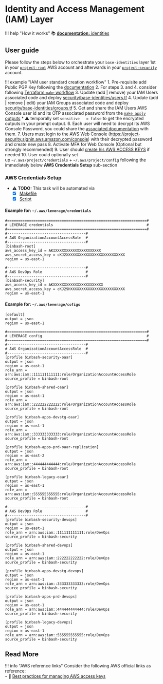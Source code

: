 # Identity and Access Management (IAM) Layer

!!! help "How it works"
    :books: [**documentation:** identities](../../how-it-works/identities/identities.md)
    
## User guide

Please follow the steps below to orchestrate your `base-identities` layer 1st in your
[`project-root`](https://github.com/binbashar/le-tf-infra-aws/tree/master/root/base-identities) AWS account and
afterwards in your [`project-security`](https://github.com/binbashar/le-tf-infra-aws/tree/master/security/base-identities) account.

!!! example "IAM user standard creation workflow"
    1. Pre-requisite add Public PGP Key following the [documentation](./gpg.md) 
    2. For steps 3. and 4. consider following 
    [Terraform `make` workflow](https://leverage.binbash.com.ar/user-guide/base-workflow/repo-le-tf-infra-aws/)
    3. Update (add | remove) your IAM Users associated code and deploy 
    [security/base-identities/users.tf](https://github.com/binbashibilitySRL/devops-tf-infra/blob/master/security/base-identities/users.tf)
    4. Update (add | remove | edit) your IAM Groups associated code and deploy 
    [security/base-identities/groups.tf](https://github.com/binbashibilitySRL/devops-tf-infra/blob/master/security/base-identities/groups.tf)
    5. Get and share the IAM Users AWS Console user id and its OTP associated password from the 
    [`make apply` outputs](https://github.com/binbashar/le-tf-infra-aws/blob/master/security/base-identities/outputs.tf)
        * :warning: temporally set `sensitive   = false` to get the encrypted outputs in your prompt output.
    6. Each user will need to decrypt its AWS Console Password, you could share the [associated documentation](./gpg.md) with them.
    7. Users must login to the AWS Web Console (https://project-security.signin.aws.amazon.com/console) with their
     decrypted password and create new pass 
    8. Activate MFA for Web Console (Optional but strongly recommended)
    9. User should 
    [create his AWS ACCESS KEYS](https://docs.aws.amazon.com/IAM/latest/UserGuide/id_credentials_access-keys.html#Using_CreateAccessKey) 
    if needed 
    10. User could optionally set up `~/.aws/project/credentials` + `~/.aws/project/config` following the immediately
     below **AWS Credentials Setup** sub-section


### AWS Credentials Setup

* :warning: **TODO:** This task will be automated via 
    * [x] [Makefile](https://github.com/binbashar/le-tf-infra-aws/blob/master/Makefile)
    * [x] [Script](https://github.com/binbashar/le-tf-infra-aws/tree/master/%40bin/scripts)

#### Example for: `~/.aws/leverage/credentials`

```
#================================================================#
# LEVERAGE credentials                                           #
#================================================================#
#------------------------------------#
# AWS OrganizationAccountAccessRole  #
#------------------------------------#
[binbash-root]
aws_access_key_id = AKIXXXXXXXXXXXXXXXXXXXXX
aws_secret_access_key = cKJ2XXXXXXXXXXXXXXXXXXXXXXXXXXX
region = us-east-1

#------------------------------------#
# AWS DevOps Role                    #
#------------------------------------#
[binbash-security]
aws_access_key_id = AKXXXXXXXXXXXXXXXXXXXXXXX
aws_secret_access_key = cKJ29HXXXXXXXXXXXXXXXXXXXXXXXXX
region = us-east-1 
```

#### Example for: `~/.aws/leverage/cofigs`

```
[default]
output = json
region = us-east-1

#================================================================#
# LEVERAGE config                                                #
#================================================================#
#------------------------------------#
# AWS OrganizationAccountAccessRole  #
#------------------------------------#
[profile binbash-security-oaar]
output = json
region = us-east-1
role_arn = arn:aws:iam::111111111111:role/OrganizationAccountAccessRole
source_profile = binbash-root

[profile binbash-shared-oaar]
output = json
region = us-east-1
role_arn = arn:aws:iam::222222222222:role/OrganizationAccountAccessRole
source_profile = binbash-root

[profile binbash-apps-devstg-oaar]
output = json
region = us-east-1
role_arn = arn:aws:iam::333333333333:role/OrganizationAccountAccessRole
source_profile = binbash-root

[profile binbash-apps-prd-oaar-replication]
output = json
region = us-east-2
role_arn = arn:aws:iam::444444444444:role/OrganizationAccountAccessRole
source_profile = binbash-root

[profile binbash-legacy-oaar]
output = json
region = us-east-1
role_arn = arn:aws:iam::555555555555:role/OrganizationAccountAccessRole
source_profile = binbash-root

#------------------------------------#
# AWS DevOps Role                    #
#------------------------------------#
[profile binbash-security-devops]
output = json
region = us-east-1
role_arn = arn:aws:iam::111111111111:role/DevOps
source_profile = binbash-security

[profile binbash-shared-devops]
output = json
region = us-east-1
role_arn = arn:aws:iam::222222222222:role/DevOps
source_profile = binbash-security

[profile binbash-apps-devstg-devops]
output = json
region = us-east-1
role_arn = arn:aws:iam::333333333333:role/DevOps
source_profile = binbash-security

[profile binbash-apps-prd-devops]
output = json
region = us-east-1
role_arn = arn:aws:iam::444444444444:role/DevOps
source_profile = binbash-security

[profile binbash-legacy-devops]
output = json
region = us-east-1
role_arn = arn:aws:iam::555555555555:role/DevOps
source_profile = binbash-security 
```

## Read More

!!! info "AWS reference links"
    Consider the following AWS official links as reference:        
    - :orange_book: [Best practices for managing AWS access keys](https://docs.aws.amazon.com/general/latest/gr/aws-access-keys-best-practices.html)

